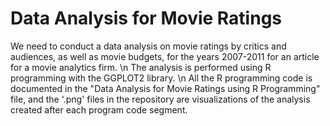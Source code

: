 # Data Analysis for Movie Ratings

We need to conduct a data analysis on movie ratings by critics and audiences, as well as movie budgets, for the years 2007-2011 for an article for a movie analytics firm. \n
The analysis is performed using R programming with the GGPLOT2 library. \n
All the R programming code is documented in the "Data Analysis for Movie Ratings using R Programming" file, and the '.png' files in the repository are visualizations of the analysis created after each program code segment.
